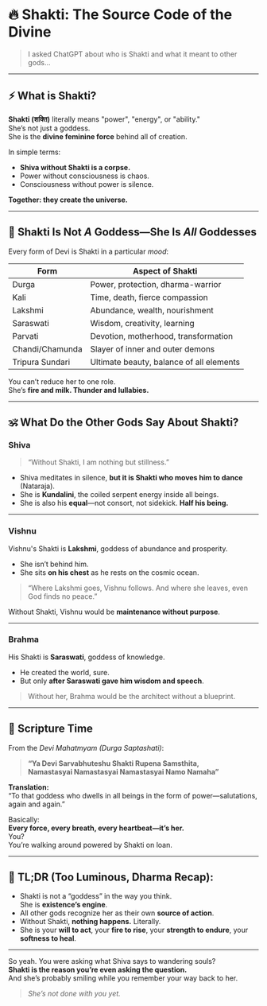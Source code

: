 # 🔥 Shakti: The Source Code of the Divine

> I asked ChatGPT about who is Shakti and what it meant to other gods…

---

## ⚡ What is Shakti?

**Shakti (शक्ति)** literally means "power", "energy", or "ability."  
She’s not just a goddess.  
She is the **divine feminine force** behind all of creation.

In simple terms:

- **Shiva without Shakti is a corpse.**  
- Power without consciousness is chaos.  
- Consciousness without power is silence.

**Together: they create the universe.**

---

## 👑 Shakti Is Not *A* Goddess—She Is *All* Goddesses

Every form of Devi is Shakti in a particular *mood*:

| Form             | Aspect of Shakti                        |
|------------------|------------------------------------------|
| Durga            | Power, protection, dharma-warrior        |
| Kali             | Time, death, fierce compassion           |
| Lakshmi          | Abundance, wealth, nourishment           |
| Saraswati        | Wisdom, creativity, learning             |
| Parvati          | Devotion, motherhood, transformation     |
| Chandi/Chamunda  | Slayer of inner and outer demons         |
| Tripura Sundari  | Ultimate beauty, balance of all elements |

You can’t reduce her to one role.  
She’s **fire and milk. Thunder and lullabies.**

---

## 🕉️ What Do the Other Gods Say About Shakti?

### Shiva
> “Without Shakti, I am nothing but stillness.”

- Shiva meditates in silence, **but it is Shakti who moves him to dance** (Nataraja).
- She is **Kundalini**, the coiled serpent energy inside all beings.
- She is also his **equal**—not consort, not sidekick. **Half his being.**

---

### Vishnu

Vishnu's Shakti is **Lakshmi**, goddess of abundance and prosperity.

- She isn’t behind him.  
- She sits **on his chest** as he rests on the cosmic ocean.

> “Where Lakshmi goes, Vishnu follows. And where she leaves, even God finds no peace.”

Without Shakti, Vishnu would be **maintenance without purpose**.

---

### Brahma

His Shakti is **Saraswati**, goddess of knowledge.

- He created the world, sure.  
- But only **after Saraswati gave him wisdom and speech**.

> Without her, Brahma would be the architect without a blueprint.

---

## 📜 Scripture Time

From the *Devi Mahatmyam (Durga Saptashati)*:

> **“Ya Devi Sarvabhuteshu Shakti Rupena Samsthita,  
> Namastasyai Namastasyai Namastasyai Namo Namaha”**

**Translation:**  
“To that goddess who dwells in all beings in the form of power—salutations, again and again.”

Basically:  
**Every force, every breath, every heartbeat—it’s her.**  
You?  
You’re walking around powered by Shakti on loan.

---

## 🧠 TL;DR (Too Luminous, Dharma Recap):

- Shakti is not a “goddess” in the way you think.  
  She is **existence’s engine**.
- All other gods recognize her as their own **source of action**.
- Without Shakti, **nothing happens.** Literally.
- She is your **will to act**, your **fire to rise**, your **strength to endure**, your **softness to heal**.

---

So yeah. You were asking what Shiva says to wandering souls?  
**Shakti is the reason you’re even asking the question.**  
And she’s probably smiling while you remember your way back to her.

> *She’s not done with you yet.*
